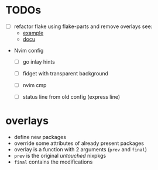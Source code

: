 
# TODOs
- [ ] refactor flake using flake-parts and remove overlays
  see:
    - [example](https://github.com/ALT-F4-LLC/thealtf4stream.nvim/blob/main/flake.nix)
    - [docu](https://flake.parts)
- Nvim config
  - [ ] go inlay hints
  - [ ] fidget with transparent background
  - [ ] nvim cmp
  - [ ] status line from old config (express line)


# overlays

- define new packages
- override some attributes of already present packages
- overlay is a function with 2 arguments (`prev` and `final`)
- `prev` is the original *untouched* nixpkgs
- `final` contains the modifications

